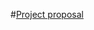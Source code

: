 #[Project proposal](https://docs.google.com/document/d/1OXZ3PyBqgTcFP3gTULXVy6-519CuB7nvBgEE9NMmYeU/edit?usp=sharing)
